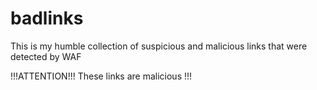 # badlinks

This is my humble collection of suspicious and malicious links that were detected by WAF

!!!ATTENTION!!! These links are malicious !!!
